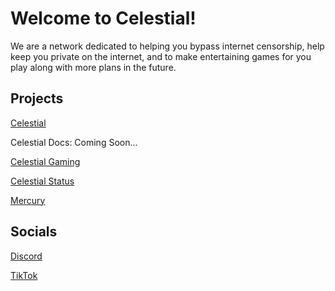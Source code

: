 # Welcome to Celestial!
We are a network dedicated to helping you bypass internet censorship, help keep you private on the internet, and to make entertaining games for you play along with more plans in the future.

## Projects
[Celestial](https://thecelestial.org/)

Celestial Docs: Coming Soon...

[Celestial Gaming](https://play.thecelestial.org/)

[Celestial Status](https://status.thecelestial.org/)

[Mercury](https://github.com/Celestial-Dev/Mercury)

## Socials
[Discord](https://discord.thecelestial.org)

[TikTok](https://www.tiktok.com/@thecelestial.org)

